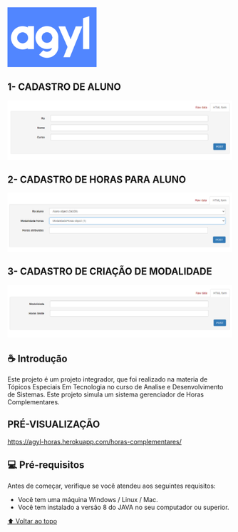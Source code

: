 <img src="./img/logo.png" alt="logo" style="width: 200px ;">


## 1- CADASTRO DE ALUNO
<img src="./img/aluno.png" alt="menu">

## 2- CADASTRO DE HORAS PARA ALUNO
<img src="./img/horas.png" alt="menu">

## 3- CADASTRO DE CRIAÇÃO DE MODALIDADE
<img src="./img/modalidade.png" alt="menu">

## ☕ Introdução

Este projeto é um projeto integrador, que foi realizado na materia de Tópicos Especiais Em Tecnologia no curso de Analise e Desenvolvimento de Sistemas. 
Este projeto simula um sistema gerenciador de Horas Complementares.

## PRÉ-VISUALIZAÇÃO 
  https://agyl-horas.herokuapp.com/horas-complementares/

## 💻 Pré-requisitos

Antes de começar, verifique se você atendeu aos seguintes requisitos:

* Você tem uma máquina Windows / Linux / Mac.
* Você tem instalado a versão 8 do JAVA no seu computador ou superior.

[⬆ Voltar ao topo](<img>)<br>


